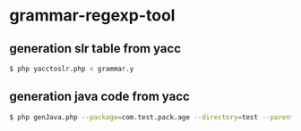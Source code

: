 grammar-regexp-tool
===================

generation slr table from yacc
------------------------------

```bash
$ php yacctoslr.php < grammar.y
```

generation java code from yacc
------------------------------

```bash
$ php genJava.php --package=com.test.pack.age --directory=test --parent=edu.eltech.moevm.ParserVar --tokens=IDENTIFIER,CONSTANT,STRING_LITERAL < grammar.y
```
